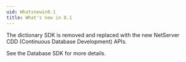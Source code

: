 ```yaml
---
uid: Whatsnewin8.1
title: What's new in 8.1
---
```


The dictionary SDK is removed and replaced with the new NetServer CDD (Continuous Database Development) APIs.

See the Database SDK for more details.